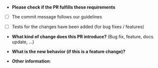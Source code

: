 * **Please check if the PR fulfills these requirements**
- [ ] The commit message follows our guidelines
- [ ] Tests for the changes have been added (for bug fixes / features)


* **What kind of change does this PR introduce?** (Bug fix, feature, docs update, ...)


* **What is the new behavior (if this is a feature change)?**



* **Other information**:
